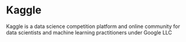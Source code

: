 <h1><b>Kaggle</b></h1> 
Kaggle is a data science competition platform and online community for data scientists and machine learning practitioners under Google LLC
